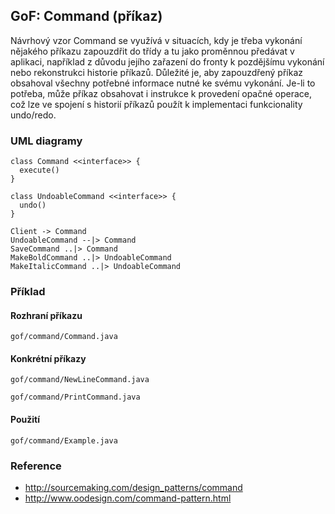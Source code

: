 ## ﻿GoF: Command (příkaz)

Návrhový vzor Command se využívá v situacích, kdy je třeba vykonání nějakého příkazu zapouzdřit do třídy a tu jako proměnnou předávat v aplikaci, například z důvodu jejího zařazení do fronty k pozdějšímu vykonání nebo rekonstrukci historie příkazů. Důležité je, aby zapouzdřený příkaz obsahoval všechny potřebné informace nutné ke svému vykonání. Je-li to potřeba, může příkaz obsahovat i instrukce k provedení opačné operace, což lze ve spojení s historií příkazů použít k implementaci funkcionality undo/redo.

### UML diagramy

```uml:class
class Command <<interface>> {
  execute()
}

class UndoableCommand <<interface>> {
  undo()
}

Client -> Command
UndoableCommand --|> Command
SaveCommand ..|> Command
MakeBoldCommand ..|> UndoableCommand
MakeItalicCommand ..|> UndoableCommand
```

### Příklad

#### Rozhraní příkazu

```include:java
gof/command/Command.java
```

#### Konkrétní příkazy

```include:java
gof/command/NewLineCommand.java
```

```include:java
gof/command/PrintCommand.java
```

#### Použití

```include:java
gof/command/Example.java
```


### Reference

- http://sourcemaking.com/design_patterns/command
- http://www.oodesign.com/command-pattern.html
